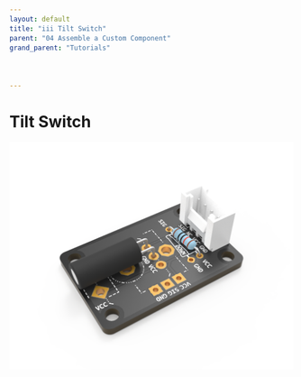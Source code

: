 ```yaml
---
layout: default
title: "iii Tilt Switch"
parent: "04 Assemble a Custom Component"
grand_parent: "Tutorials"



---
```


# Tilt Switch

![Custom Tilt Switch](assets/tutorial4-component-tilt.png)

